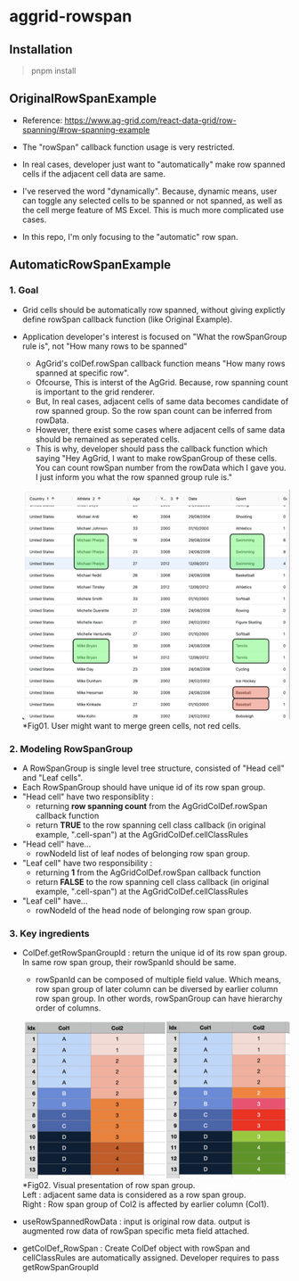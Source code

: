 # aggrid-rowspan

## Installation

> pnpm install

## OriginalRowSpanExample

- Reference: https://www.ag-grid.com/react-data-grid/row-spanning/#row-spanning-example

- The "rowSpan" callback function usage is very restricted.

- In real cases, developer just want to "automatically" make row spanned cells if the adjacent cell data are same.

- I've reserved the word "dynamically". Because, dynamic means, user can toggle any selected cells to be spanned or not spanned,
  as well as the cell merge feature of MS Excel. This is much more complicated use cases.

- In this repo, I'm only focusing to the "automatic" row span.

## AutomaticRowSpanExample

### 1. Goal

- Grid cells should be automatically row spanned, without giving explictly define rowSpan callback function (like Original Example).
- Application developer's interest is focused on "What the rowSpanGroup rule is", not "How many rows to be spanned"

  - AgGrid's colDef.rowSpan callback function means "How many rows spanned at specific row".
  - Ofcourse, This is interst of the AgGrid. Because, row spanning count is important to the grid renderer.
  - But, In real cases, adjacent cells of same data becomes candidate of row spanned group. So the row span count can be inferred from rowData.
  - However, there exist some cases where adjacent cells of same data should be remained as seperated cells.
  - This is why, developer should pass the callback function which saying "Hey AgGrid, I want to make rowSpanGroup of these cells. You can count rowSpan number from the rowData which I gave you. I just inform you what the row spanned group rule is."

  ![fig01](./doc-assets/fig01.png)\*Fig01. User might want to merge green cells, not red cells.

### 2. Modeling RowSpanGroup

- A RowSpanGroup is single level tree structure, consisted of "Head cell" and "Leaf cells".
- Each RowSpanGroup should have unique id of its row span group.
- "Head cell" have two responsiblity :
  - returning <b>row spanning count</b> from the AgGridColDef.rowSpan callback function
  - return <b>TRUE</b> to the row spanning cell class callback (in original example, ".cell-span") at the AgGridColDef.cellClassRules
- "Head cell" have...
  - rowNodeId list of leaf nodes of belonging row span group.
- "Leaf cell" have two responsibility :
  - returning <b>1</b> from the AgGridColDef.rowSpan callback function
  - return <b>FALSE</b> to the row spanning cell class callback (in original example, ".cell-span") at the AgGridColDef.cellClassRules
- "Leaf cell" have...
  - rowNodeId of the head node of belonging row span group.

### 3. Key ingredients

- ColDef.getRowSpanGroupId : return the unique id of its row span group. In same row span group, their rowSpanId should be same.

  - rowSpanId can be composed of multiple field value. Which means, row span group of later column can be diversed by earlier column row span group. In other words, rowSpanGroup can have hierarchy order of columns.

  ![fig02](./doc-assets/fig02.png)\*Fig02. Visual presentation of row span group. <br/>Left : adjacent same data is considered as a row span group. <br/> Right : Row span group of Col2 is affected by earlier column (Col1).

- useRowSpannedRowData : input is original row data. output is augmented row data of rowSpan specific meta field attached.

- getColDef_RowSpan : Create ColDef object with rowSpan and cellClassRules are automatically assigned. Developer requires to pass getRowSpanGroupId
